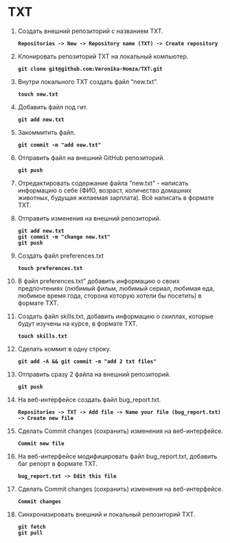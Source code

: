 # TXT

1. Создать внешний репозиторий c названием TXT.             
     
   **```Repositories -> New -> Repository name (TXT) -> Create repository```**

2. Клонировать репозиторий TXT на локальный компьютер.        

   **```git clone git@github.com:Veronika-Homza/TXT.git```**

3. Внутри локального TXT создать файл “new.txt”.              

   **```touch new.txt```** 

4. Добавить файл под гит.                                    
   
   **```git add new.txt```** 

5. Закоммитить файл.                                        
  
   **```git commit -m "add new.txt"```**           

6. Отправить файл на внешний GitHub репозиторий.             

   **```git push```**

7. Отредактировать содержание файла “new.txt” - написать информацию о себе (ФИО, возраст, количество домашних животных, будущая желаемая зарплата). 
   Всё написать в формате TXT.

8. Отправить изменения на внешний репозиторий.         

   **```git add new.txt```<br>**
   **```git commit -m "change new.txt"```<br>** 
   **```git push```**

9. Создать файл preferences.txt                          

   **```touch preferences.txt```**

10. В файл preferences.txt” добавить информацию о своих предпочтениях (любимый фильм, любимый сериал, любимая еда, любимое время года, сторона которую
хотели бы посетить) в формате TXT.

11. Создать файл skills.txt, добавить информацию о скиллах, которые будут изучены на курсе, в формате TXT.
  
    **```touch skills.txt```**

12. Сделать коммит в одну строку.                   
      
    **```git add -A && git commit -m "add 2 txt files"```** 

13. Отправить сразу 2 файла на внешний репозиторий.          

    **```git push```** 
 
14. На веб-интерфейсе создать файл bug_report.txt.       
       
    **```Repositories -> TXT -> Add file -> Name your file (bug_report.txt) -> Create new file```**

15. Сделать Commit changes (сохранить) изменения на веб-интерфейсе.
       
    **```Commit new file```**

16. На веб-интерфейсе модифицировать файл bug_report.txt, добавить баг репорт в формате TXT.
       
    **```bug_report.txt -> Edit this file```**

17. Сделать Commit changes (сохранить) изменения на веб-интерфейсе.
       
    **```Commit changes```**

18. Синхронизировать внешний и локальный репозиторий TXT.       

    **```git fetch```<br>**
    **```git pull```**

#
